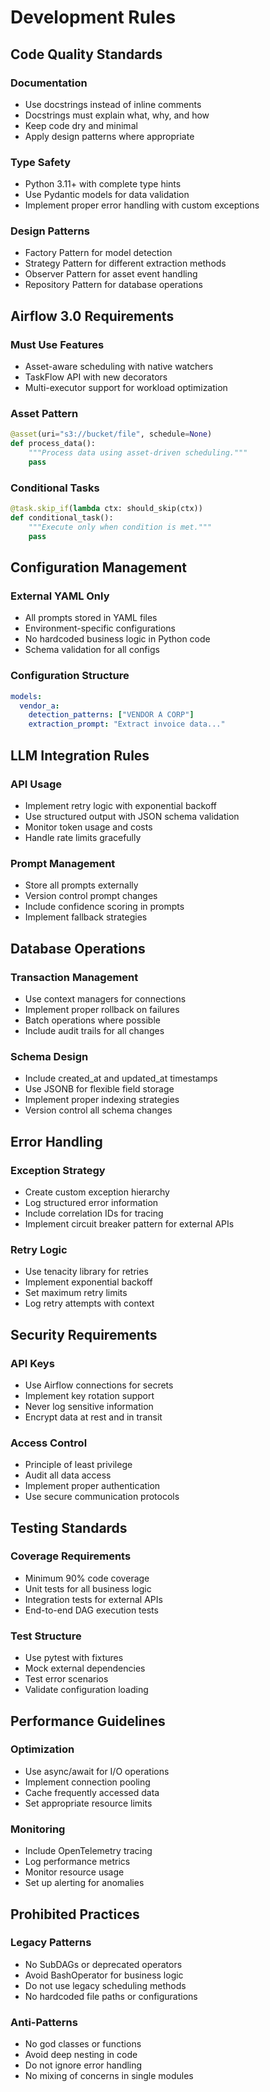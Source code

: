 # Development Rules

## Code Quality Standards

### Documentation
- Use docstrings instead of inline comments
- Docstrings must explain what, why, and how
- Keep code dry and minimal
- Apply design patterns where appropriate

### Type Safety
- Python 3.11+ with complete type hints
- Use Pydantic models for data validation
- Implement proper error handling with custom exceptions

### Design Patterns
- Factory Pattern for model detection
- Strategy Pattern for different extraction methods
- Observer Pattern for asset event handling
- Repository Pattern for database operations

## Airflow 3.0 Requirements

### Must Use Features
- Asset-aware scheduling with native watchers
- TaskFlow API with new decorators
- Multi-executor support for workload optimization

### Asset Pattern
```python
@asset(uri="s3://bucket/file", schedule=None)
def process_data():
    """Process data using asset-driven scheduling."""
    pass
```

### Conditional Tasks
```python
@task.skip_if(lambda ctx: should_skip(ctx))
def conditional_task():
    """Execute only when condition is met."""
    pass
```

## Configuration Management

### External YAML Only
- All prompts stored in YAML files
- Environment-specific configurations
- No hardcoded business logic in Python code
- Schema validation for all configs

### Configuration Structure
```yaml
models:
  vendor_a:
    detection_patterns: ["VENDOR A CORP"]
    extraction_prompt: "Extract invoice data..."
```

## LLM Integration Rules

### API Usage
- Implement retry logic with exponential backoff
- Use structured output with JSON schema validation
- Monitor token usage and costs
- Handle rate limits gracefully

### Prompt Management
- Store all prompts externally
- Version control prompt changes
- Include confidence scoring in prompts
- Implement fallback strategies

## Database Operations

### Transaction Management
- Use context managers for connections
- Implement proper rollback on failures
- Batch operations where possible
- Include audit trails for all changes

### Schema Design
- Include created_at and updated_at timestamps
- Use JSONB for flexible field storage
- Implement proper indexing strategies
- Version control all schema changes

## Error Handling

### Exception Strategy
- Create custom exception hierarchy
- Log structured error information
- Include correlation IDs for tracing
- Implement circuit breaker pattern for external APIs

### Retry Logic
- Use tenacity library for retries
- Implement exponential backoff
- Set maximum retry limits
- Log retry attempts with context

## Security Requirements

### API Keys
- Use Airflow connections for secrets
- Implement key rotation support
- Never log sensitive information
- Encrypt data at rest and in transit

### Access Control
- Principle of least privilege
- Audit all data access
- Implement proper authentication
- Use secure communication protocols

## Testing Standards

### Coverage Requirements
- Minimum 90% code coverage
- Unit tests for all business logic
- Integration tests for external APIs
- End-to-end DAG execution tests

### Test Structure
- Use pytest with fixtures
- Mock external dependencies
- Test error scenarios
- Validate configuration loading

## Performance Guidelines

### Optimization
- Use async/await for I/O operations
- Implement connection pooling
- Cache frequently accessed data
- Set appropriate resource limits

### Monitoring
- Include OpenTelemetry tracing
- Log performance metrics
- Monitor resource usage
- Set up alerting for anomalies

## Prohibited Practices

### Legacy Patterns
- No SubDAGs or deprecated operators
- Avoid BashOperator for business logic
- Do not use legacy scheduling methods
- No hardcoded file paths or configurations

### Anti-Patterns
- No god classes or functions
- Avoid deep nesting in code
- Do not ignore error handling
- No mixing of concerns in single modules